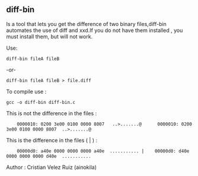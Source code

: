 ## diff-bin

Is a tool that lets you get the difference of two binary files,diff-bin automates the use of diff and xxd.If you do not have them installed , you must install them, but will not work.

Use:

    diff-bin fileA fileB

  -or-

    diff-bin fileA fileB > file.diff

To compile use :

    gcc -o diff-bin diff-bin.c


This is not the difference in the files :

        0000010: 0200 3e00 0100 0000 8007   ..>.......@	     0000010: 0200 3e00 0100 0000 8007  ..>.......@

This is the difference in the files ( | ) :

        00000d0: a40e 0000 0000 0000 a40e  ........... |	00000d0: d40e 0000 0000 0000 d40e  ...........

Author : Cristian Velez Ruiz (ainokila)
